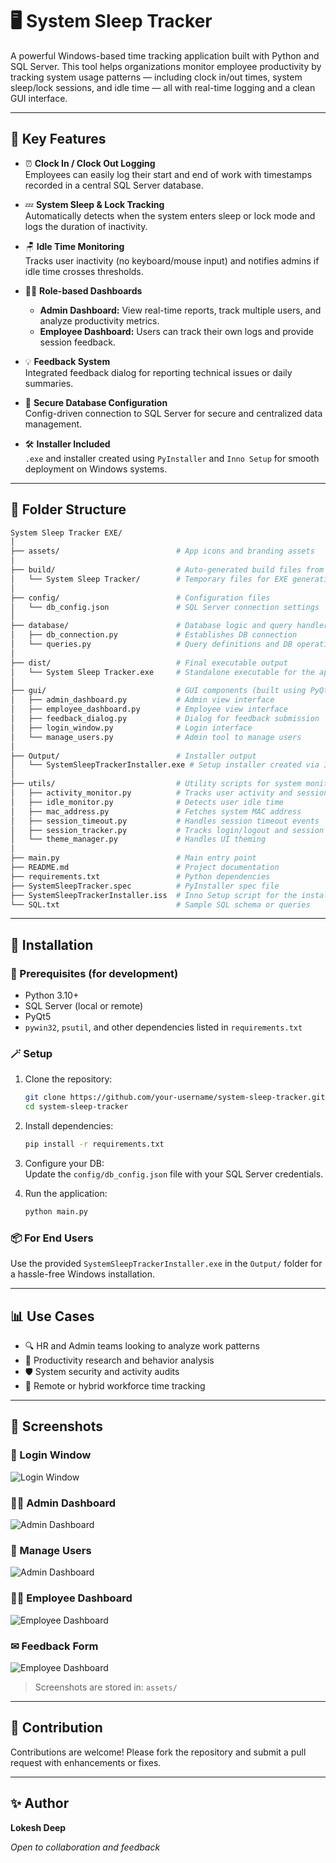 # 🖥️ System Sleep Tracker

A powerful Windows-based time tracking application built with Python and SQL Server. This tool helps organizations monitor employee productivity by tracking system usage patterns — including clock in/out times, system sleep/lock sessions, and idle time — all with real-time logging and a clean GUI interface.

---

## 🚀 Key Features

- ⏰ **Clock In / Clock Out Logging**  
  Employees can easily log their start and end of work with timestamps recorded in a central SQL Server database.

- 💤 **System Sleep & Lock Tracking**  
  Automatically detects when the system enters sleep or lock mode and logs the duration of inactivity.

- 🪑 **Idle Time Monitoring**  
  Tracks user inactivity (no keyboard/mouse input) and notifies admins if idle time crosses thresholds.

- 🧑‍💻 **Role-based Dashboards**  
  - **Admin Dashboard:** View real-time reports, track multiple users, and analyze productivity metrics.  
  - **Employee Dashboard:** Users can track their own logs and provide session feedback.

- 💡 **Feedback System**  
  Integrated feedback dialog for reporting technical issues or daily summaries.

- 🔐 **Secure Database Configuration**  
  Config-driven connection to SQL Server for secure and centralized data management.

- 🛠️ **Installer Included**  
  `.exe` and installer created using `PyInstaller` and `Inno Setup` for smooth deployment on Windows systems.

---

## 📂 Folder Structure

```bash
System Sleep Tracker EXE/
│
├── assets/                          # App icons and branding assets
│
├── build/                           # Auto-generated build files from PyInstaller
│   └── System Sleep Tracker/        # Temporary files for EXE generation
│
├── config/                          # Configuration files
│   └── db_config.json               # SQL Server connection settings
│
├── database/                        # Database logic and query handlers
│   ├── db_connection.py             # Establishes DB connection
│   └── queries.py                   # Query definitions and DB operations
│
├── dist/                            # Final executable output
│   └── System Sleep Tracker.exe     # Standalone executable for the application
│
├── gui/                             # GUI components (built using PyQt5)
│   ├── admin_dashboard.py           # Admin view interface
│   ├── employee_dashboard.py        # Employee view interface
│   ├── feedback_dialog.py           # Dialog for feedback submission
│   ├── login_window.py              # Login interface
│   └── manage_users.py              # Admin tool to manage users
│
├── Output/                          # Installer output
│   └── SystemSleepTrackerInstaller.exe # Setup installer created via Inno Setup
│
├── utils/                           # Utility scripts for system monitoring
│   ├── activity_monitor.py          # Tracks user activity and sessions
│   ├── idle_monitor.py              # Detects user idle time
│   ├── mac_address.py               # Fetches system MAC address
│   ├── session_timeout.py           # Handles session timeout events
│   ├── session_tracker.py           # Tracks login/logout and session duration
│   └── theme_manager.py             # Handles UI theming
│
├── main.py                          # Main entry point
├── README.md                        # Project documentation
├── requirements.txt                 # Python dependencies
├── SystemSleepTracker.spec          # PyInstaller spec file
├── SystemSleepTrackerInstaller.iss  # Inno Setup script for the installer
└── SQL.txt                          # Sample SQL schema or queries
```

---

## 🔧 Installation

### 🐍 Prerequisites (for development)

- Python 3.10+
- SQL Server (local or remote)
- PyQt5
- `pywin32`, `psutil`, and other dependencies listed in `requirements.txt`

### 🪄 Setup

1. Clone the repository:
   ```bash
   git clone https://github.com/your-username/system-sleep-tracker.git
   cd system-sleep-tracker
   ```

2. Install dependencies:
   ```bash
   pip install -r requirements.txt
   ```

3. Configure your DB:  
   Update the `config/db_config.json` file with your SQL Server credentials.

4. Run the application:
   ```bash
   python main.py
   ```

### 📦 For End Users

Use the provided `SystemSleepTrackerInstaller.exe` in the `Output/` folder for a hassle-free Windows installation.

---

## 📊 Use Cases

- 🔍 HR and Admin teams looking to analyze work patterns
- 🧠 Productivity research and behavior analysis
- 🛡️ System security and activity audits
- 💼 Remote or hybrid workforce time tracking

---

## 📸 Screenshots

### 🔐 Login Window
![Login Window](assets/login.png)

### 👨‍💼 Admin Dashboard
![Admin Dashboard](assets/admin.png)

### 👥 Manage Users
![Admin Dashboard](assets/manage_users.png)

### 👨‍💻 Employee Dashboard
![Employee Dashboard](assets/employee.png)

### ✉ Feedback Form
![Employee Dashboard](assets/feedback.png)

> Screenshots are stored in: `assets/`

---

## 🤝 Contribution

Contributions are welcome! Please fork the repository and submit a pull request with enhancements or fixes.

---

## ✨ Author

**Lokesh Deep**

*Open to collaboration and feedback*

